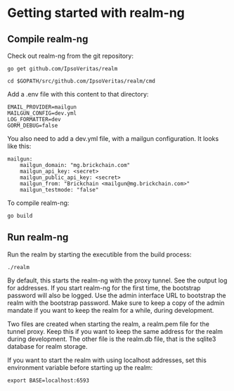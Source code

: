 # Getting started with realm-ng

## Compile realm-ng

Check out realm-ng from the git repository:

    go get github.com/IpsoVeritas/realm

    cd $GOPATH/src/github.com/IpsoVeritas/realm/cmd

Add a .env file with this content to that directory:

    EMAIL_PROVIDER=mailgun
    MAILGUN_CONFIG=dev.yml
    LOG_FORMATTER=dev
    GORM_DEBUG=false

You also need to add a dev.yml file, with a mailgun configuration. It looks like this:

    mailgun:
        mailgun_domain: "mg.brickchain.com"
        mailgun_api_key: <secret>
        mailgun_public_api_key: <secret>
        mailgun_from: "Brickchain <mailgun@mg.brickchain.com>"
        mailgun_testmode: "false"

To compile realm-ng:

    go build

## Run realm-ng

Run the realm by starting the executible from the build process:

    ./realm

By default, this starts the realm-ng with the proxy tunnel. See the output log for addresses. If you start realm-ng for the first time, the bootstrap password will also be logged. Use the admin interface URL to bootstrap the realm with the bootstrap password. Make sure to keep a copy of the admin mandate if you want to keep the realm for a while, during development.

Two files are created when starting the realm, a realm.pem file for the tunnel proxy. Keep this if you want to keep the same address for the realm during development. The other file is the realm.db file, that is the sqlite3 database for realm storage.

If you want to start the realm with using localhost addresses, set this environment variable before starting up the realm:

    export BASE=localhost:6593
